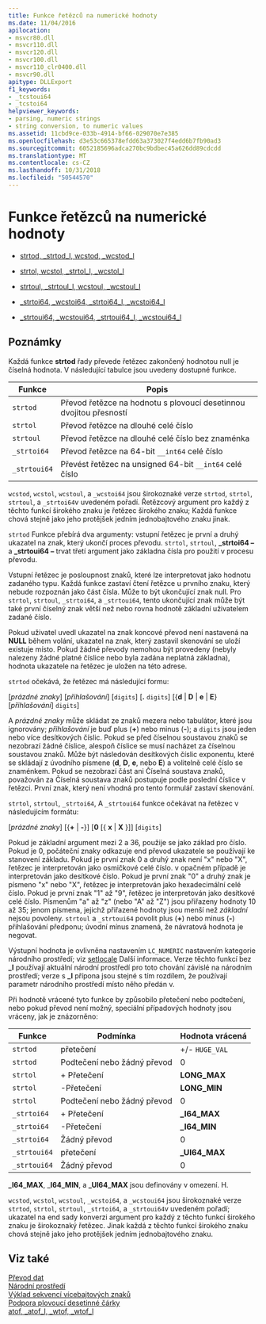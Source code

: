 ```yaml
---
title: Funkce řetězců na numerické hodnoty
ms.date: 11/04/2016
apilocation:
- msvcr80.dll
- msvcr110.dll
- msvcr120.dll
- msvcr100.dll
- msvcr110_clr0400.dll
- msvcr90.dll
apitype: DLLExport
f1_keywords:
- _tcstoui64
- _tcstoi64
helpviewer_keywords:
- parsing, numeric strings
- string conversion, to numeric values
ms.assetid: 11cbd9ce-033b-4914-bf66-029070e7e385
ms.openlocfilehash: d3e53c665378efdd63a373027f4edd6b7fb90ad3
ms.sourcegitcommit: 6052185696adca270bc9bdbec45a626dd89cdcdd
ms.translationtype: MT
ms.contentlocale: cs-CZ
ms.lasthandoff: 10/31/2018
ms.locfileid: "50544570"
---
```

# <a name="string-to-numeric-value-functions"></a>Funkce řetězců na numerické hodnoty

- [strtod, _strtod_l, wcstod, _wcstod_l](../c-runtime-library/reference/strtod-strtod-l-wcstod-wcstod-l.md)

- [strtol, wcstol, _strtol_l, _wcstol_l](../c-runtime-library/reference/strtol-wcstol-strtol-l-wcstol-l.md)

- [strtoul, _strtoul_l, wcstoul, _wcstoul_l](../c-runtime-library/reference/strtoul-strtoul-l-wcstoul-wcstoul-l.md)

- [_strtoi64, _wcstoi64, _strtoi64_l, _wcstoi64_l](../c-runtime-library/reference/strtoi64-wcstoi64-strtoi64-l-wcstoi64-l.md)

- [_strtoui64, _wcstoui64, _strtoui64_l, _wcstoui64_l](../c-runtime-library/reference/strtoui64-wcstoui64-strtoui64-l-wcstoui64-l.md)

## <a name="remarks"></a>Poznámky

Každá funkce **strtod** řady převede řetězec zakončený hodnotou null je číselná hodnota. V následující tabulce jsou uvedeny dostupné funkce.

|Funkce|Popis|
|--------------|-----------------|
|`strtod`|Převod řetězce na hodnotu s plovoucí desetinnou dvojitou přesností|
|`strtol`|Převod řetězce na dlouhé celé číslo|
|`strtoul`|Převod řetězce na dlouhé celé číslo bez znaménka|
|`_strtoi64`|Převod řetězce na 64-bit `__int64` celé číslo|
|`_strtoui64`|Převést řetězec na unsigned 64-bit `__int64` celé číslo|

`wcstod`, `wcstol`, `wcstoul`, a `_wcstoi64` jsou širokoznaké verze `strtod`, `strtol`, `strtoul`, a `_strtoi64`v uvedeném pořadí. Řetězcový argument pro každý z těchto funkcí širokého znaku je řetězec širokého znaku; Každá funkce chová stejně jako jeho protějšek jedním jednobajtového znaku jinak.

`strtod` Funkce přebírá dva argumenty: vstupní řetězec je první a druhý ukazatel na znak, který ukončí proces převodu. `strtol`, `strtoul`, **_strtoi64 –** a **_strtoui64 –** trvat třetí argument jako základna čísla pro použití v procesu převodu.

Vstupní řetězec je posloupnost znaků, které lze interpretovat jako hodnotu zadaného typu. Každá funkce zastaví čtení řetězce u prvního znaku, který nebude rozpoznán jako část čísla. Může to být ukončující znak null. Pro `strtol`, `strtoul`, `_strtoi64`, a `_strtoui64`, tento ukončující znak může být také první číselný znak větší než nebo rovna hodnotě základní uživatelem zadané číslo.

Pokud uživatel uvedl ukazatel na znak koncové převod není nastavená na **NULL** během volání, ukazatel na znak, který zastavil skenování se uloží existuje místo. Pokud žádné převody nemohou být provedeny (nebyly nalezeny žádné platné číslice nebo byla zadána neplatná základna), hodnota ukazatele na řetězec je uložen na této adrese.

`strtod` očekává, že řetězec má následující formu:

[*prázdné znaky*] [*přihlašování*] [`digits`] [**.** `digits`] [{**d** &#124; **D** &#124; **e** &#124; **E**} [*přihlašování*] `digits`]

A *prázdné znaky* může skládat ze znaků mezera nebo tabulátor, které jsou ignorovány; *přihlašování* je buď plus (**+**) nebo minus (**-**); a `digits` jsou jeden nebo více desítkových číslic. Pokud se před číselnou soustavou znaků se nezobrazí žádné číslice, alespoň číslice se musí nacházet za číselnou soustavou znaků. Může být následován desítkových číslic exponentu, které se skládají z úvodního písmene (**d**, **D**, **e**, nebo **E**) a volitelně celé číslo se znaménkem. Pokud se nezobrazí část ani Číselná soustava znaků, považován za Číselná soustava znaků postupuje podle poslední číslice v řetězci. První znak, který není vhodná pro tento formulář zastaví skenování.

`strtol`, `strtoul`, `_strtoi64`, A `_strtoui64` funkce očekávat na řetězec v následujícím formátu:

[*prázdné znaky*] [{**+** &#124; **-**}] [**0** [{ **x** &#124; **X** }]] [`digits`]

Pokud je základní argument mezi 2 a 36, použije se jako základ pro číslo. Pokud je 0, počáteční znaky odkazuje end převod ukazatele se používají ke stanovení základu. Pokud je první znak 0 a druhý znak není "x" nebo "X", řetězec je interpretován jako osmičkové celé číslo. v opačném případě je interpretován jako desítkové číslo. Pokud je první znak "0" a druhý znak je písmeno "x" nebo "X", řetězec je interpretován jako hexadecimální celé číslo. Pokud je první znak "1" až "9", řetězec je interpretován jako desítkové celé číslo. Písmenům "a" až "z" (nebo "A" až "Z") jsou přiřazeny hodnoty 10 až 35; jenom písmena, jejichž přiřazené hodnoty jsou menší než *základní* nejsou povoleny. `strtoul` a `_strtoui64` povolit plus (**+**) nebo minus (**-**) přihlašování předponu; úvodní mínus znamená, že návratová hodnota je negovat.

Výstupní hodnota je ovlivněna nastavením `LC_NUMERIC` nastavením kategorie národního prostředí; viz [setlocale](../c-runtime-library/reference/setlocale-wsetlocale.md) Další informace. Verze těchto funkcí bez **_l** používají aktuální národní prostředí pro toto chování závislé na národním prostředí; verze s **_l** přípona jsou stejné s tím rozdílem, že používají parametr národního prostředí místo něho předán v.

Při hodnotě vrácené tyto funkce by způsobilo přetečení nebo podtečení, nebo pokud převod není možný, speciální případových hodnoty jsou vráceny, jak je znázorněno:

|Funkce|Podmínka|Hodnota vrácená|
|--------------|---------------|--------------------|
|`strtod`|přetečení|+/- `HUGE_VAL`|
|`strtod`|Podtečení nebo žádný převod|0|
|`strtol`|+ Přetečení|**LONG_MAX**|
|`strtol`|-Přetečení|**LONG_MIN**|
|`strtol`|Podtečení nebo žádný převod|0|
|`_strtoi64`|+ Přetečení|**_I64_MAX**|
|`_strtoi64`|-Přetečení|**_I64_MIN**|
|`_strtoi64`|Žádný převod|0|
|`_strtoui64`|přetečení|**_UI64_MAX**|
|`_strtoui64`|Žádný převod|0|

**_I64_MAX**, _**I64_MIN**, a **_UI64_MAX** jsou definovány v omezení. H.

`wcstod`, `wcstol`, `wcstoul`, `_wcstoi64`, a `_wcstoui64` jsou širokoznaké verze `strtod`, `strtol`, `strtoul`, `_strtoi64`, a `_strtoui64`v uvedeném pořadí; ukazatel na end sady konverzi argument pro každý z těchto funkcí širokého znaku je širokoznaký řetězec. Jinak každá z těchto funkcí širokého znaku chová stejně jako jeho protějšek jedním jednobajtového znaku.

## <a name="see-also"></a>Viz také

[Převod dat](../c-runtime-library/data-conversion.md)<br/>
[Národní prostředí](../c-runtime-library/locale.md)<br/>
[Výklad sekvencí vícebajtových znaků](../c-runtime-library/interpretation-of-multibyte-character-sequences.md)<br/>
[Podpora plovoucí desetinné čárky](../c-runtime-library/floating-point-support.md)<br/>
[atof, _atof_l, _wtof, _wtof_l](../c-runtime-library/reference/atof-atof-l-wtof-wtof-l.md)